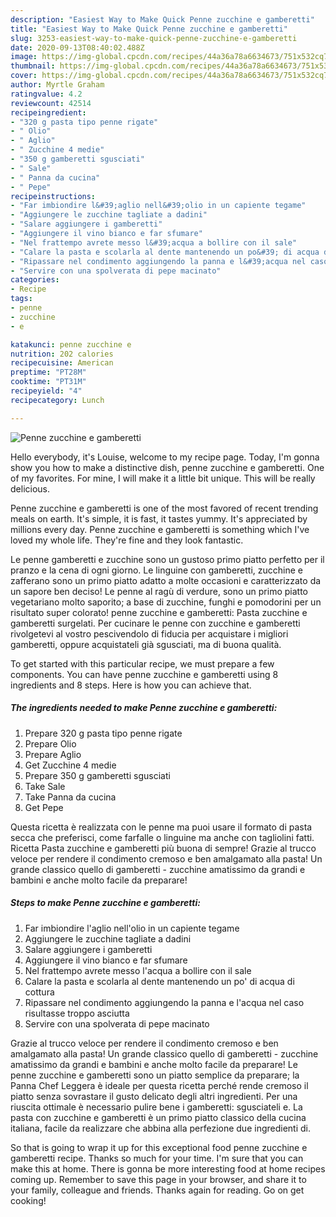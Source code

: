 ```yaml
---
description: "Easiest Way to Make Quick Penne zucchine e gamberetti"
title: "Easiest Way to Make Quick Penne zucchine e gamberetti"
slug: 3253-easiest-way-to-make-quick-penne-zucchine-e-gamberetti
date: 2020-09-13T08:40:02.488Z
image: https://img-global.cpcdn.com/recipes/44a36a78a6634673/751x532cq70/penne-zucchine-e-gamberetti-recipe-main-photo.jpg
thumbnail: https://img-global.cpcdn.com/recipes/44a36a78a6634673/751x532cq70/penne-zucchine-e-gamberetti-recipe-main-photo.jpg
cover: https://img-global.cpcdn.com/recipes/44a36a78a6634673/751x532cq70/penne-zucchine-e-gamberetti-recipe-main-photo.jpg
author: Myrtle Graham
ratingvalue: 4.2
reviewcount: 42514
recipeingredient:
- "320 g pasta tipo penne rigate"
- " Olio"
- " Aglio"
- " Zucchine 4 medie"
- "350 g gamberetti sgusciati"
- " Sale"
- " Panna da cucina"
- " Pepe"
recipeinstructions:
- "Far imbiondire l&#39;aglio nell&#39;olio in un capiente tegame"
- "Aggiungere le zucchine tagliate a dadini"
- "Salare aggiungere i gamberetti"
- "Aggiungere il vino bianco e far sfumare"
- "Nel frattempo avrete messo l&#39;acqua a bollire con il sale"
- "Calare la pasta e scolarla al dente mantenendo un po&#39; di acqua di cottura"
- "Ripassare nel condimento aggiungendo la panna e l&#39;acqua nel caso risultasse troppo asciutta"
- "Servire con una spolverata di pepe macinato"
categories:
- Recipe
tags:
- penne
- zucchine
- e

katakunci: penne zucchine e 
nutrition: 202 calories
recipecuisine: American
preptime: "PT28M"
cooktime: "PT31M"
recipeyield: "4"
recipecategory: Lunch

---
```



![Penne zucchine e gamberetti](https://img-global.cpcdn.com/recipes/44a36a78a6634673/751x532cq70/penne-zucchine-e-gamberetti-recipe-main-photo.jpg)

Hello everybody, it's Louise, welcome to my recipe page. Today, I'm gonna show you how to make a distinctive dish, penne zucchine e gamberetti. One of my favorites. For mine, I will make it a little bit unique. This will be really delicious.

Penne zucchine e gamberetti is one of the most favored of recent trending meals on earth. It's simple, it is fast, it tastes yummy. It's appreciated by millions every day. Penne zucchine e gamberetti is something which I've loved my whole life. They're fine and they look fantastic.

Le penne gamberetti e zucchine sono un gustoso primo piatto perfetto per il pranzo e la cena di ogni giorno. Le linguine con gamberetti, zucchine e zafferano sono un primo piatto adatto a molte occasioni e caratterizzato da un sapore ben deciso! Le penne al ragù di verdure, sono un primo piatto vegetariano molto saporito; a base di zucchine, funghi e pomodorini per un risultato super colorato! penne zucchine e gamberetti: Pasta zucchine e gamberetti surgelati. Per cucinare le penne con zucchine e gamberetti rivolgetevi al vostro pescivendolo di fiducia per acquistare i migliori gamberetti, oppure acquistateli già sgusciati, ma di buona qualità.


To get started with this particular recipe, we must prepare a few components. You can have penne zucchine e gamberetti using 8 ingredients and 8 steps. Here is how you can achieve that.

<!--inarticleads1-->

##### The ingredients needed to make Penne zucchine e gamberetti:

1. Prepare 320 g pasta tipo penne rigate
1. Prepare  Olio
1. Prepare  Aglio
1. Get  Zucchine 4 medie
1. Prepare 350 g gamberetti sgusciati
1. Take  Sale
1. Take  Panna da cucina
1. Get  Pepe


Questa ricetta è realizzata con le penne ma puoi usare il formato di pasta secca che preferisci, come farfalle o linguine ma anche con tagliolini fatti. Ricetta Pasta zucchine e gamberetti più buona di sempre! Grazie al trucco veloce per rendere il condimento cremoso e ben amalgamato alla pasta! Un grande classico quello di gamberetti - zucchine amatissimo da grandi e bambini e anche molto facile da preparare! 

<!--inarticleads2-->

##### Steps to make Penne zucchine e gamberetti:

1. Far imbiondire l&#39;aglio nell&#39;olio in un capiente tegame
1. Aggiungere le zucchine tagliate a dadini
1. Salare aggiungere i gamberetti
1. Aggiungere il vino bianco e far sfumare
1. Nel frattempo avrete messo l&#39;acqua a bollire con il sale
1. Calare la pasta e scolarla al dente mantenendo un po&#39; di acqua di cottura
1. Ripassare nel condimento aggiungendo la panna e l&#39;acqua nel caso risultasse troppo asciutta
1. Servire con una spolverata di pepe macinato


Grazie al trucco veloce per rendere il condimento cremoso e ben amalgamato alla pasta! Un grande classico quello di gamberetti - zucchine amatissimo da grandi e bambini e anche molto facile da preparare! Le penne zucchine e gamberetti sono un piatto semplice da preparare; la Panna Chef Leggera è ideale per questa ricetta perché rende cremoso il piatto senza sovrastare il gusto delicato degli altri ingredienti. Per una riuscita ottimale è necessario pulire bene i gamberetti: sgusciateli e. La pasta con zucchine e gamberetti è un primo piatto classico della cucina italiana, facile da realizzare che abbina alla perfezione due ingredienti di. 

So that is going to wrap it up for this exceptional food penne zucchine e gamberetti recipe. Thanks so much for your time. I'm sure that you can make this at home. There is gonna be more interesting food at home recipes coming up. Remember to save this page in your browser, and share it to your family, colleague and friends. Thanks again for reading. Go on get cooking!
